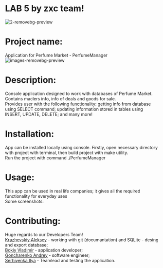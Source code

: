 # LAB 5 by zxc team!
![2-removebg-preview](https://user-images.githubusercontent.com/78850311/171966349-65a725c6-2fa1-450e-9598-ad1035e33f0e.png)<br>
# Project name:
Application for Perfume Market - PerfumeManager<br>
![images-removebg-preview](https://user-images.githubusercontent.com/78850311/171941204-bb8f0e27-998c-4908-bb04-e4c33b6e329f.png)<br>
# Description:
Console application designed to work with databases of Perfume Market.<br>
Contains maclers info, info of deals and goods for sale.<br>
Provides user with the following functionality: getting info from database using SELECT command; updating information stored in tables using INSERT, UPDATE, DELETE; and many more!<br>

# Installation:
App can be installed locally using console. Firstly, open necessary directory with project with terminal, then build project with make utility.<br>
Run the project with command ./PerfumeManager<br>
# Usage:
This app can be used in real life companies; it gives all the required functionality for everyday uses<br>
Some screenshots:<br>
# Contributing:
Huge regards to our Developers Team!<br>
[Krazhevskiy Aleksey](https://github.com/alekseykrazhev) - working with git (documantation) and SQLite - desing and export database;<br>
[Bokiy Vladimir](https://github.com/VladimirBokiy) - application developer;<br>
[Goncharenko Andrey](https://github.com/andrey1pf) - software engineer;<br>
[Serhiyenka Ilya](https://github.com/P1l1gr1m) - Teamlead and testing the application.<br>
